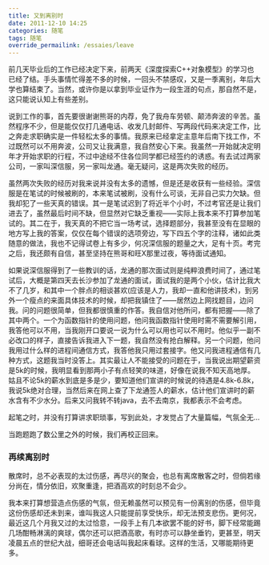 ```yaml
---
title: 又到离别时
date: 2011-12-10 14:25
categories: 随笔
tags: 随笔
override_permailink: /essaies/leave
---
```


前几天毕业后的工作已经决定下来，前两天《深度探索C++对象模型》的学习也已经了结。手头事情忙得差不多的时候，一回头不禁感叹，又是一季离别，年后大学也算结束了。当然，或许你是以拿到毕业证作为一段生涯的句点，那自然不是，这只能说认知上有些差别。

说到工作的事，首先要很谢谢熊哥的内荐，免了我舟车劳顿、颠沛奔波的辛苦。虽然程序不少，但是能仅仅打几通电话、收发几封邮件、写两段代码来决定工作，比之奔走求职确实是一件轻松太多的事情。我原来已经拿定主意年后南下找工作，不过既然可以不用奔波，公司又让我满意，我自然安心下来。我虽然一开始就决定明年才开始求职的行程，不过中途经不住各位同学都已经签约的诱惑。有去试过两家公司，一家叫深信服，另一家叫龙通。毫无疑问，这是两次失败的经历。

虽然两次失败的经历对我来说并没有太多的遗憾，但是还是收获有一些经验。深信服是在笔试的时候被刷的，本来笔试被刷，没有什么可谈，无非自己实力欠缺。但我却犯了一些天真的错误。其一是笔试迟到了将近半个小时，不过考官还是让我们进去了，虽然最后时间不缺，但显然对它缺乏重视——实际上我本来不打算参加笔试的。其二在于，我天真的不把它当一场考试，选择题部分，我甚至没有在显眼的地方写上我的答案，仅仅在每个错误的选项旁边，写下四五个字的注释，诸如此类随意的做法，我也不记得试卷上有多少，何况深信服的题量之大，足有十页。考完之后，我还颇有自信，甚至坚持在熊哥和旺X那里过夜，等待面试通知。

如果说深信服得到了一些教训的话，龙通的那次面试则是纯粹浪费时间了，通过笔试后，大概是第四天去长沙参加了龙通的面试，面试我的是两个小伙，估计比我大不了几岁，和其中一个胖点的相谈甚欢(应该是人力，我却一直和他讲技术)，到另外一个瘦点的来面具体技术的时候，却把我镇住了——居然边上网找题目，边问我。问的问题很简单，但我都很慎重的作答。我自信对他所问，都有把握——除了其中两个。一个为函数指针的使用问题，他问我函数指针使用时需不需要解引用，我答他可以不用，当我刚开口要说一说为什么可以用也可以不用时。他似乎一副不必改口的样子，直接告诉我进入下一题，我自然没有抢白解释。另一个问题，他问我用过什么样的进程间通信方式，我答他我只用过套接字。他又问我进程通信有几种方式，这题我当时没答上。其实最让人不能接受的问题在于，当我说出期望薪资是5k的时候，我明显看到那两小子有点轻笑的味道，好像在说我不知天高地厚。姑且不论5k的薪水到底是多是少，要知道他们宣讲的时候说的待遇是4.8k-6.8k，我说5k绝对合理，当然后来在网上查了下龙通签人的薪水，估计他们宣讲时的薪水含有不少水分。后来又问我转不转java，去不去南京，我都表示不会考虑。

起笔之时，并没有打算讲求职琐事，写到此处，才发觉占了大量篇幅，气氛全无…

当跑题跑了数公里之外的时候，我们再校正回来。

### 再续离别时

散席时，总不必表现的太过伤感，再尽兴的聚会，也总有离席散客之时，但倘若缘分尚在，情分依旧，欢聚重逢，把酒高欢的时刻总不会少。

我本来打算想营造点伤感的气氛，但无赖虽然可以预见有一份离别的伤感，但毕竟这份伤感却还未到来，谁叫我这人只能提前享受快乐，却无法预支悲伤。更何况，最近这几个月我又过的太过恰意，一段手上有几本欲罢不能的好书，脚下经常能踢几场酣畅淋漓的爽球，偶尔还可以把酒高歌，有时亦可以静坐垂钓，更甚至，明天凌晨五点的世纪大战，细哥还会电话叫我起床看球。这样的生活，又哪能期待更多。
